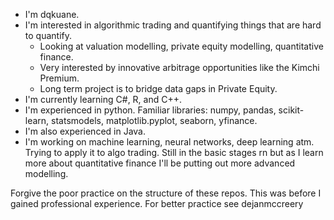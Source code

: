 - I'm dqkuane. 
- I'm interested in algorithmic trading and quantifying things that are hard to quantify. 
  - Looking at valuation modelling, private equity modelling, quantitative finance.
  - Very interested by innovative arbitrage opportunities like the Kimchi Premium.
  - Long term project is to bridge data gaps in Private Equity.
- I'm currently learning C#, R, and C++.
- I'm experienced in python. Familiar libraries: numpy, pandas, scikit-learn, statsmodels, matplotlib.pyplot, seaborn, yfinance.
- I'm also experienced in Java.
- I'm working on machine learning, neural networks, deep learning atm. Trying to apply it to algo trading. Still in the basic stages rn but as I learn more about quantitative finance I'll be putting out more advanced modelling.

Forgive the poor practice on the structure of these repos. This was before I gained professional experience. For better practice see dejanmccreery

<!---
dqkuane/dqkuane is a ✨ special ✨ repository because its `README.md` (this file) appears on your GitHub profile.
You can click the Preview link to take a look at your changes.
--->
